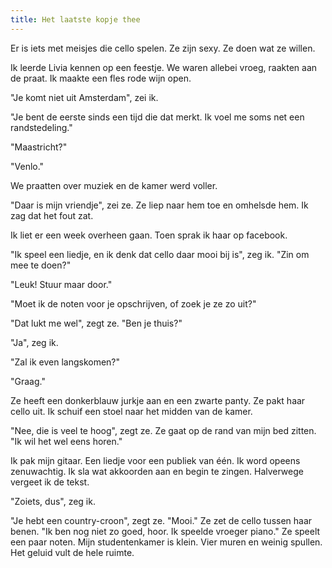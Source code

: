 ```yaml
---
title: Het laatste kopje thee
---
```


Er is iets met meisjes die cello spelen. Ze zijn sexy. Ze doen wat ze willen. 

Ik leerde Livia kennen op een feestje. We waren allebei vroeg, raakten aan de praat. Ik maakte een fles rode wijn open. 

"Je komt niet uit Amsterdam", zei ik.

"Je bent de eerste sinds een tijd die dat merkt. Ik voel me soms net een randstedeling."

"Maastricht?"

"Venlo."

We praatten over muziek en de kamer werd voller.

"Daar is mijn vriendje", zei ze. Ze liep naar hem toe en omhelsde hem. Ik zag dat het fout zat.

Ik liet er een week overheen gaan. Toen sprak ik haar op facebook.

"Ik speel een liedje, en ik denk dat cello daar mooi bij is", zeg ik. "Zin om mee te doen?"

"Leuk! Stuur maar door."

"Moet ik de noten voor je opschrijven, of zoek je ze zo uit?"

"Dat lukt me wel", zegt ze. "Ben je thuis?"

"Ja", zeg ik.

"Zal ik even langskomen?"

"Graag."

Ze heeft een donkerblauw jurkje aan en een zwarte panty. Ze pakt haar cello uit. Ik schuif een stoel naar het midden van de kamer.

"Nee, die is veel te hoog", zegt ze. Ze gaat op de rand van mijn bed zitten. "Ik wil het wel eens horen."

Ik pak mijn gitaar. Een liedje voor een publiek van één. Ik word opeens zenuwachtig. Ik sla wat akkoorden aan en begin te zingen. Halverwege vergeet ik de tekst.

"Zoiets, dus", zeg ik.

"Je hebt een country-croon", zegt ze. "Mooi." Ze zet de cello tussen haar benen. "Ik ben nog niet zo goed, hoor. Ik speelde vroeger piano." Ze speelt een paar noten. Mijn studentenkamer is klein. Vier muren en weinig spullen. Het geluid vult de hele ruimte.
